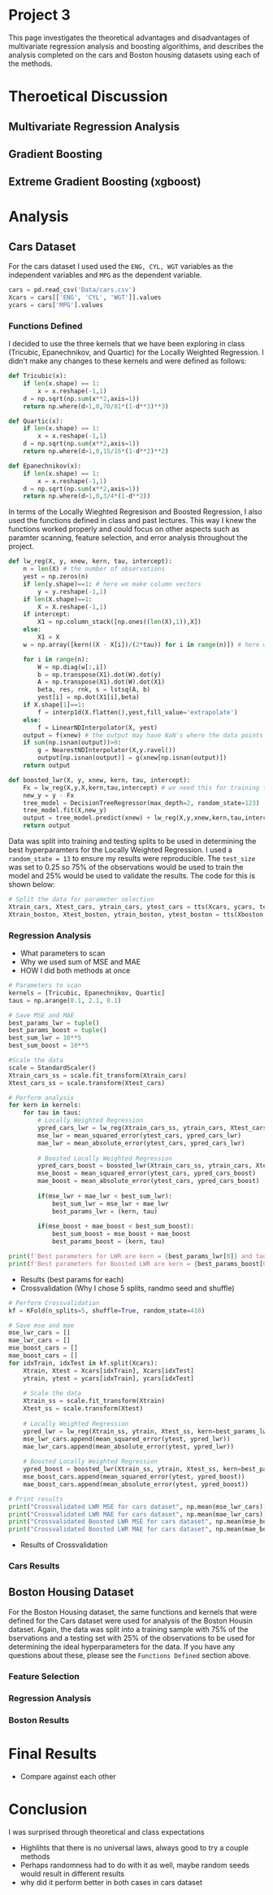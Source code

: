 # Project 3

This page investigates the theoretical advantages and disadvantages of multivariate regression analysis and boosting algorithims, and describes the analysis completed on the cars and Boston housing datasets using each of the methods. 

# Theroetical Discussion

## Multivariate Regression Analysis

## Gradient Boosting

## Extreme Gradient Boosting (xgboost)

# Analysis

## Cars Dataset

For the cars dataset I used used the `ENG, CYL, WGT` variables as the independent variables and `MPG` as the dependent variable. 
```python
cars = pd.read_csv('Data/cars.csv')
Xcars = cars[['ENG', 'CYL', 'WGT']].values
ycars = cars['MPG'].values
``` 

### Functions Defined
I decided to use the three kernels that we have been exploring in class (Tricubic, Epanechnikov, and Quartic) for the Locally Weighted Regression. I didn't make any changes to these kernels and were defined as follows: 

```python
def Tricubic(x):
    if len(x.shape) == 1:
        x = x.reshape(-1,1)
    d = np.sqrt(np.sum(x**2,axis=1))
    return np.where(d>1,0,70/81*(1-d**3)**3)

def Quartic(x):
    if len(x.shape) == 1:
        x = x.reshape(-1,1)
    d = np.sqrt(np.sum(x**2,axis=1))
    return np.where(d>1,0,15/16*(1-d**2)**2)

def Epanechnikov(x):
    if len(x.shape) == 1:
        x = x.reshape(-1,1)
    d = np.sqrt(np.sum(x**2,axis=1))
    return np.where(d>1,0,3/4*(1-d**2)) 
```

In terms of the Locally Wieghted Regresison and Boosted Regression, I also used the functions defined in class and past lectures. This way I knew the functions worked properly and could focus on other aspects such as paramter scanning, feature selection, and error analysis throughout the project. 

```python
def lw_reg(X, y, xnew, kern, tau, intercept): 
    n = len(X) # the number of observations
    yest = np.zeros(n)
    if len(y.shape)==1: # here we make column vectors
        y = y.reshape(-1,1)
    if len(X.shape)==1:
        X = X.reshape(-1,1)
    if intercept:
        X1 = np.column_stack([np.ones((len(X),1)),X])
    else:
        X1 = X
    w = np.array([kern((X - X[i])/(2*tau)) for i in range(n)]) # here we compute n vectors of weights

    for i in range(n):          
        W = np.diag(w[:,i])
        b = np.transpose(X1).dot(W).dot(y)
        A = np.transpose(X1).dot(W).dot(X1)
        beta, res, rnk, s = lstsq(A, b)
        yest[i] = np.dot(X1[i],beta)
    if X.shape[1]==1:
        f = interp1d(X.flatten(),yest,fill_value='extrapolate')
    else:
        f = LinearNDInterpolator(X, yest)
    output = f(xnew) # the output may have NaN's where the data points from xnew are outside the convex hull of X
    if sum(np.isnan(output))>0:
        g = NearestNDInterpolator(X,y.ravel()) 
        output[np.isnan(output)] = g(xnew[np.isnan(output)])
    return output

def boosted_lwr(X, y, xnew, kern, tau, intercept):
    Fx = lw_reg(X,y,X,kern,tau,intercept) # we need this for training the Decision Tree
    new_y = y - Fx
    tree_model = DecisionTreeRegressor(max_depth=2, random_state=123)
    tree_model.fit(X,new_y)
    output = tree_model.predict(xnew) + lw_reg(X,y,xnew,kern,tau,intercept)
    return output  
```

Data was split into training and testing splits to be used in determining the best hyperparamters for the Locally Weighted Regression. I used a `random_state = 13` to ensure my results were reproducible. The `test_size` was set to 0.25 so 75% of the observations would be used to train the model and 25% would be used to validate the results. The code for this is shown below: 

```python
# Split the data for parameter selection
Xtrain_cars, Xtest_cars, ytrain_cars, ytest_cars = tts(Xcars, ycars, test_size=0.25, random_state=13)
Xtrain_boston, Xtest_boston, ytrain_boston, ytest_boston = tts(Xboston, yboston, test_size=0.25, random_state=13)
```

### Regression Analysis

- What parameters to scan
- Why we used sum of MSE and MAE
- HOW I did both methods at once


```python
# Parameters to scan
kernels = [Tricubic, Epanechnikov, Quartic]
taus = np.arange(0.1, 2.1, 0.1)

# Save MSE and MAE
best_params_lwr = tuple()
best_params_boost = tuple()
best_sum_lwr = 10**5
best_sum_boost = 10**5

#Scale the data
scale = StandardScaler()
Xtrain_cars_ss = scale.fit_transform(Xtrain_cars)
Xtest_cars_ss = scale.transform(Xtest_cars)

# Perform analysis
for kern in kernels:
    for tau in taus:
        # Locally Weighted Regression
        ypred_cars_lwr = lw_reg(Xtrain_cars_ss, ytrain_cars, Xtest_cars_ss, kern=kern, tau=tau, intercept=True)
        mse_lwr = mean_squared_error(ytest_cars, ypred_cars_lwr)
        mae_lwr = mean_absolute_error(ytest_cars, ypred_cars_lwr)
        
        # Boosted Locally Weighted Regression
        ypred_cars_boost = boosted_lwr(Xtrain_cars_ss, ytrain_cars, Xtest_cars_ss, kern=kern, tau=tau, intercept=True)
        mse_boost = mean_squared_error(ytest_cars, ypred_cars_boost)
        mae_boost = mean_absolute_error(ytest_cars, ypred_cars_boost)
        
        if(mse_lwr + mae_lwr < best_sum_lwr):
            best_sum_lwr = mse_lwr + mae_lwr
            best_params_lwr = (kern, tau)
            
        if(mse_boost + mae_boost < best_sum_boost):
            best_sum_boost = mse_boost + mae_boost
            best_params_boost = (kern, tau)

print(f'Best parameters for LWR are kern = {best_params_lwr[0]} and tau = {best_params_lwr[1]} for the Cars Dataset') 
print(f'Best parameters for Boosted LWR are kern = {best_params_boost[0]} and tau = {best_params_boost[1]} for the Cars Dataset') 
```
- Results (best params for each)
- Crossvalidation (Why I chose 5 splits, randmo seed and shuffle)

```python
# Perform Crossvalidation
kf = KFold(n_splits=5, shuffle=True, random_state=410)

# Save mse and mae
mse_lwr_cars = []
mae_lwr_cars = []
mse_boost_cars = []
mae_boost_cars = []
for idxTrain, idxTest in kf.split(Xcars):
    Xtrain, Xtest = Xcars[idxTrain], Xcars[idxTest]
    ytrain, ytest = ycars[idxTrain], ycars[idxTest]
    
    # Scale the data
    Xtrain_ss = scale.fit_transform(Xtrain)
    Xtest_ss = scale.transform(Xtest)
    
    # Locally Weighted Regression
    ypred_lwr = lw_reg(Xtrain_ss, ytrain, Xtest_ss, kern=best_params_lwr[0], tau=best_params_lwr[1], intercept=True)
    mse_lwr_cars.append(mean_squared_error(ytest, ypred_lwr))
    mae_lwr_cars.append(mean_absolute_error(ytest, ypred_lwr))
    
    # Boosted Locally Weighted Regression
    ypred_boost = boosted_lwr(Xtrain_ss, ytrain, Xtest_ss, kern=best_params_boost[0], tau=best_params_boost[1], intercept=True)
    mse_boost_cars.append(mean_squared_error(ytest, ypred_boost))
    mae_boost_cars.append(mean_absolute_error(ytest, ypred_boost))

# Print results
print("Crossvalidated LWR MSE for cars dataset", np.mean(mse_lwr_cars))
print("Crossvalidated LWR MAE for cars dataset", np.mean(mae_lwr_cars))
print("Crossvalidated Boosted LWR MSE for cars dataset", np.mean(mse_boost_cars))
print("Crossvalidated Boosted LWR MAE for cars dataset", np.mean(mae_boost_cars))
```

- Results of Crossvalidation 

### Cars Results

## Boston Housing Dataset

For the Boston Housing dataset, the same functions and kernels that were defined for the Cars dataset were used for analysis of the Boston Housin dataset. Again, the data was split into a training sample with 75% of the bservations and a testing set with 25% of the observations to be used for determining the ideal hyperparameters for the data. If you have any questions about these, please see the `Functions Defined` section above. 

### Feature Selection

### Regression Analysis

### Boston Results

# Final Results
- Compare against each other

# Conclusion
I was surprised through theoretical and class expectations
 - Highlihts that there is no universal laws, always good to try a couple methods
 - Perhaps randomness had to do with it as well, maybe random seeds would result in different results
 - why did it perform better in both cases in cars dataset
